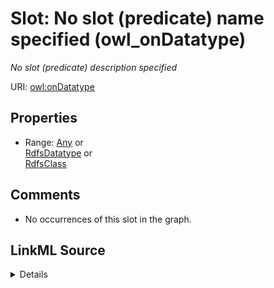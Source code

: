 

# Slot: No slot (predicate) name specified (owl_onDatatype)


_No slot (predicate) description specified_







URI: [owl:onDatatype](http://www.w3.org/2002/07/owl#onDatatype)



<!-- no inheritance hierarchy -->








## Properties

* Range: [Any](../classes/Any.md)&nbsp;or&nbsp;<br />[RdfsDatatype](../classes/RdfsDatatype.md)&nbsp;or&nbsp;<br />[RdfsClass](../classes/RdfsClass.md)





## Comments

* No occurrences of this slot in the graph.



## LinkML Source

<details>

```yaml
name: owl_onDatatype
description: No slot (predicate) description specified
title: No slot (predicate) name specified
comments:
- No occurrences of this slot in the graph.
from_schema: sawgraph-kg
rank: 1000
slot_uri: owl:onDatatype
alias: owl_onDatatype
union_of:
- '{''domain'': ''rdfs_Datatype''}'
- '{''domain'': ''rdfs_Class''}'
range: Any
any_of:
- range: rdfs_Datatype
- range: rdfs_Class

```
</details>